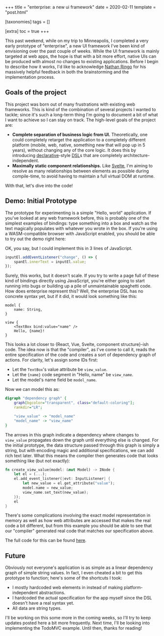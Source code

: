 +++
title = "enterprise: a new ui framework"
date = 2020-02-11
template = "post.html"

[taxonomies]
tags = []

[extra]
toc = true
+++

This past weekend, while on my trip to Minneapolis, I completed a very early prototype of "enterprise", a new UI framework I've been kind of envisioning over the past couple of weeks. While the UI framework is mainly targeted at web apps, the hope is that with a bit more effort, native UIs can be produced with almost no changes to existing applications. Before I begin to describe how it works, I'd like to acknowledge [Nathan Ringo][1] for his massively helpful feedback in both the brainstorming and the implementation process.

## Goals of the project

This project was born out of many frustrations with existing web frameworks. This is kind of the combination of several projects I wanted to tackle; since it's such a long-term thing I'm going to document a bit of what I want to achieve so I can stay on track. The high-level goals of the project are:

* **Complete separation of business logic from UI.** Theoretically, one could completely retarget the application to a completely different platform (mobile, web, native, something new that will pop up in 5 years), without changing any of the core logic. It does this by introducing [declarative][4]-style [DSL][2]s that are completely architecture-independent.
* **Maximally static component relationships.** Like [Svelte][3], I'm aiming to resolve as many relationships between elements as possible during compile-time, to avoid having to maintain a full virtual DOM at runtime.

With that, let's dive into the code!

## Demo: Initial Prototype

The prototype for experimenting is a simple "Hello, world" application. If you've looked at any web framework before, this is probably one of the simplest examples of bindings: type something into a box and watch as the text magically populates with whatever you wrote in the box. If you're using a WASM-compatible browser with JavaScript enabled, you should be able to try out the demo right here:

<div id="app"></div>
<script type="text/javascript" src="helloworld.js"></script>

OK, you say, but I could implement this in 3 lines of JavaScript.

```js
inputEl.addEventListener("change", () => {
    spanEl.innerText = inputEl.value;
});
```

Surely, this works, but it doesn't scale. If you try to write a page full of these kind of bindings directly using JavaScript, you're either going to start running into bugs or building up a pile of unmaintainable spaghetti code. How does enterprise represent this? Well, the enterprise DSL has no concrete syntax yet, but if it did, it would look something like this:

```
model {
    name: String,
}

view {
    <TextBox bind:value="name" />
    Hello, {name}!
}
```

This looks a lot closer to {React, Vue, Svelte, component structure}-ish code. The idea now is that the "compiler", as I've come to call it, reads the entire specification of the code and creates a sort of dependency graph of actions. For clarity, let's assign some IDs first:

* Let the `TextBox`'s value attribute be `view_value`.
* Let the `{name}` code segment in "Hello, name" be `view_name`.
* Let the model's name field be `model_name`.

Now we can model this as:

```dot
digraph "dependency graph" {
    graph[bgcolor="transparent", class="default-coloring"];
    rankdir="LR";

    "view_value" -> "model_name"
    "model_name" -> "view_name"
}
```

The arrows in this graph indicate a dependency where changes to `view_value` propagates down the graph until everything else is changed. For the initial prototype, the data structure passed through this graph is simply a string, but with encoding magic and additional specifications, we can add rich text later. What this means the compiler then generates code that looks something like (but not exactly):

```rs
fn create_view_value(model: &mut Model) -> INode {
    let el = (...);
    el.add_event_listener(|evt: InputListener| {
        let new_value = el.get_attribute("value");
        model.name = new_value;
        view_name.set_text(new_value);
    });
    el
}
```

There's some complications involving the exact model representation in memory as well as how web attributes are accessed that makes the real code a bit different, but from this example you should be able to see that our "compiler" generated real code that matches our specification above.

The full code for this can be found [here][5].

## Future

Obviously not everyone's application is as simple as a linear dependency graph of simple string values. In fact, I even cheated a bit to get this prototype to function; here's some of the shortcuts I took:

* I mostly hardcoded web elements in instead of making platform-independent abstractions.
* I hardcoded the actual specification for the app myself since the DSL doesn't have a real syntax yet.
* All data are string types.

I'll be working on this some more in the coming weeks, so I'll try to keep updates posted here a bit more frequently. Next time, I'll be looking into implementing the TodoMVC example. Until then, thanks for reading!

[1]: https://remexre.xyz
[2]: https://en.wikipedia.org/wiki/Domain-specific_language
[3]: https://svelte.dev
[4]: https://en.wikipedia.org/wiki/Declarative_programming
[5]: https://git.iptq.io/michael/enterprise

